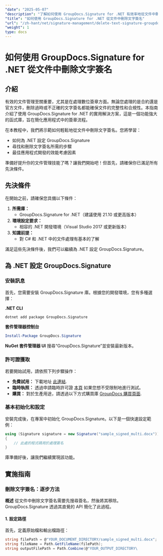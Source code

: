 ```yaml
---
"date": "2025-05-07"
"description": "了解如何使用 GroupDocs.Signature for .NET 有效率地從文件中刪除文字簽章。這份簡單易懂的指南將幫助您提昇文件管理能力。"
"title": "如何使用 GroupDocs.Signature for .NET 從文件中刪除文字簽名"
"url": "/zh-hant/net/signature-management/delete-text-signature-groupdocs-dotnet/"
"weight": 1
type: docs
---
```

# 如何使用 GroupDocs.Signature for .NET 從文件中刪除文字簽名

## 介紹

有效的文件管理至關重要，尤其是在處理數位簽章方面。無論您處理的是合約還是官方文件，刪除過時或不正確的文字簽名都能確保文件的完整性和合規性。本指南介紹了使用 GroupDocs.Signature for .NET 的實用解決方案，這是一個功能強大的函式庫，旨在簡化應用程式中的簽章流程。

在本教程中，我們將示範如何輕鬆地從文件中刪除文字簽名。您將學習：
- 如何為 .NET 設定 GroupDocs.Signature
- 尋找和刪除文字簽名所需的步驟
- 最佳應用程式開發的效能考慮因素

準備好提升你的文件管理技能了嗎？讓我們開始吧！但首先，請確保你已滿足所有先決條件。

## 先決條件

在開始之前，請確保您具備以下條件：
1. **所需庫：**
   - GroupDocs.Signature for .NET（建議使用 21.10 或更高版本）
2. **環境設定要求：**
   - 相容的 .NET 開發環境（Visual Studio 2017 或更新版本）
3. **知識前提：**
   - 對 C# 和 .NET 中的文件處理有基本的了解

滿足這些先決條件後，我們可以繼續為 .NET 設定 GroupDocs.Signature。

## 為 .NET 設定 GroupDocs.Signature

### 安裝訊息

首先，您需要安裝 GroupDocs.Signature 庫。根據您的開發環境，您有多種選擇：

**.NET CLI**
```bash
dotnet add package GroupDocs.Signature
```

**套件管理器控制台**
```powershell
Install-Package GroupDocs.Signature
```

**NuGet 套件管理器 UI**
搜尋“GroupDocs.Signature”並安裝最新版本。

### 許可證獲取

若要開始試用，請依照下列步驟操作：
- **免費試用：** 下載地址 [此連結](https://releases。groupdocs.com/signature/net/).
- **臨時執照：** 透過申請臨時許可證 [本頁](https://purchase.groupdocs.com/temporary-license/) 如果您想不受限制地進行測試。
- **購買：** 對於生產用途，請透過以下方式購買庫 [GroupDocs 購買頁面](https://purchase。groupdocs.com/buy).

### 基本初始化和設定

安裝完成後，在專案中初始化 GroupDocs.Signature。以下是一個快速設定範例：

```csharp
using (Signature signature = new Signature("sample_signed_multi.docx"))
{
    // 此處的程式碼用於處理簽名
}
```

庫準備好後，讓我們繼續實現該功能。

## 實施指南

### 刪除文字簽名：逐步方法

**概述**
從文件中刪除文字簽名需要先搜尋簽名，然後將其移除。 GroupDocs.Signature 透過其直覺的 API 簡化了此過程。

#### 1. 設定路徑
首先，定義原始檔和輸出檔路徑：

```csharp
string filePath = @"YOUR_DOCUMENT_DIRECTORY/sample_signed_multi.docx"; // 使用實際檔案路徑更新
string fileName = Path.GetFileName(filePath);
string outputFilePath = Path.Combine(@"YOUR_OUTPUT_DIRECTORY\